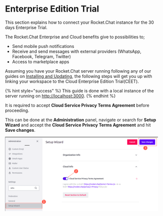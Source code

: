 # Enterprise Edition Trial

This section explains how to connect your Rocket.Chat instance for the 30 days Enterprise Trial.

The Rocket.Chat Enterprise and Cloud benefits give to possibilities to;

* Send mobile push notifications
* Receive and send messages with external providers (WhatsApp, Facebook, Telegram, Twitter)
* Access to marketplace apps

Assuming you have your Rocket.Chat server running following any of our guides on [Installing and Updating](../../quick-start/installing-and-updating/), the following steps will get you up with linking your workspace to the Cloud Enterprise Edition Trial(CEET).

{% hint style="success" %}
This guide is done with a local instance of the server running on [http://localhost:3000](http://localhost:3000).
{% endhint %}

It is required to accept **Cloud Service Privacy Terms Agreement** before proceeding.&#x20;

This can be done at the **Administration** panel, navigate or search for **Setup Wizard** and accept the **Cloud Service Privacy Terms Agreement** and hit **Save changes**.

![](<../../.gitbook/assets/image (643).png>)
